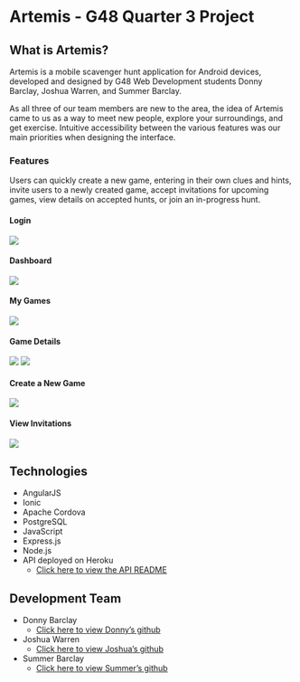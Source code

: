 # Artemis - G48 Quarter 3 Project

## What is Artemis?

Artemis is a mobile scavenger hunt application for Android devices, developed and designed by G48 Web Development students Donny Barclay, Joshua Warren, and Summer Barclay.

As all three of our team members are new to the area, the idea of Artemis came to us as a way to meet new people, explore your surroundings, and get exercise. Intuitive accessibility between the various features was our main priorities when designing the interface.

### Features

Users can quickly create a new game, entering in their own clues and hints, invite users to a newly created game, accept invitations for upcoming games, view details on accepted hunts, or join an in-progress hunt.

#### Login
![](/www/img/artemis-login.png)

#### Dashboard
![](/www/img/artemis-dashboard.png)

#### My Games
![](/www/img/artemis-my-games.png)

#### Game Details
![](/www/img/artemis-game-details1.png)
![](/www/img/artemis-game-details2.png)

#### Create a New Game
![](/www/img/artemis-create.png)

#### View Invitations
![](/www/img/artemis-invites.png)

## Technologies
* AngularJS
* Ionic
* Apache Cordova
* PostgreSQL
* JavaScript
* Express.js
* Node.js
* API deployed on Heroku
  * [Click here to view the API README](https://github.com/Doubleshot1122/artemis_api)

## Development Team
- Donny Barclay
  - [Click here to view Donny’s github](https://github.com/Doubleshot1122)
- Joshua Warren
  - [Click here to view Joshua’s github](https://github.com/Shiftyfive)
- Summer Barclay
  - [Click here to view Summer’s github](https://github.com/Mavyllos)
